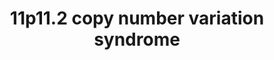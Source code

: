 ---
annotations:
- id: PW:0000013
  parent: disease pathway
  type: Pathway Ontology
  value: disease pathway
authors:
- Melrose2023
- Fehrhart
- Ash iyer
- Egonw
communities:
- RareDiseases
description: 11p11.2 copy number variation syndrome (homo sapiens)
last-edited: 2023-05-01
organisms:
- Homo sapiens
redirect_from:
- /index.php/Pathway:WP5348
- /instance/WP5348
- /instance/WP5348_r126436
revision: r126436
schema-jsonld:
- '@context': https://schema.org/
  '@id': https://wikipathways.github.io/pathways/WP5348.html
  '@type': Dataset
  creator:
    '@type': Organization
    name: WikiPathways
  description: 11p11.2 copy number variation syndrome (homo sapiens)
  keywords:
  - 3'-phospho-5'-adenylyl sulfate
  - ACBD5
  - ACCS
  - ACCSL
  - ACP1
  - ADAM10
  - ADGRA1
  - AFAP1
  - ALX1
  - ALX4
  - ANXA7
  - ATE1
  - ATXN1
  - Ankyrin repeat domain-containing protein 11
  - BDKRB2
  - BIRC2
  - C11orf94
  - C11orf96
  - CCL1
  - CD151
  - CD19
  - CD4
  - CD53
  - CD63
  - CD82
  - CD9
  - CDCA7L
  - CDKN1A
  - CHCHD2P9
  - CHRM5
  - CHST1
  - CNTF
  - CRB1
  - CREB3
  - CRY2
  - CUX1
  - CXCL8
  - CXCL9
  - Carbohydrate sulfotransferase 1
  - DDX39A
  - ELOC
  - EMX1
  - ERCC3
  - ESR1
  - ESR2
  - EXT1
  - EXT2
  - FABP4
  - FBF1
  - FFAR2
  - FHL2
  - FITM2
  - FOXA1
  - FOXA3
  - FOXE1
  - FREY1
  - GATA4
  - GDP-fucose transporter 1
  - GDP-ÃŽÂ²-L-fucose (in)
  - GDP-ÃŽÂ²-L-fucose (out)
  - GFT2H4
  - GIMAP5
  - GMP (in)
  - GMP (out)
  - GNB1
  - GNPDA1
  - GRM2
  - GSKIP
  - GTF2H2C
  - GTF2H3
  - H4C1
  - HBEGF
  - HLA-DMA
  - HLA-DMB
  - HLA-DPB1
  - HLA-DRA
  - HNF4A
  - HNRNPL
  - HOXA3
  - HOXB13
  - HOXB6
  - HOXD3
  - HYOU1
  - IFNA6
  - IL1RL1
  - INVS
  - IQUB
  - ITGA3
  - ITGA4
  - ITGA6
  - ITGB1
  - ITGB2
  - JIP1
  - KXD1
  - Keratan
  - LARGE2
  - LGALS3BP
  - LONRF3
  - MANSC1
  - MAOA
  - MAPK8IP1
  - MARCH4
  - MHC-I
  - MS4A1
  - NEK9
  - NIPAL1
  - NOP9
  - NUP88
  - Neurexin-1
  - OBSL1
  - OLFM4
  - PARVG
  - PEX16
  - PFDN1
  - PHD finger protein 21A
  - PHF21A
  - PMP34
  - PRDM11
  - PRMT2
  - Peroxisomal membrane protein PEX16
  - Pex3
  - RAB11A
  - RBCK1
  - RBFA
  - RBPJ
  - RIGI
  - RNF31
  - RNF4
  - RPS27
  - RPS29
  - Ras related protein Rab-10
  - Ras related protein Rab-27A
  - Ras-related protein Rab-27B
  - SLC22A2
  - SLC35C1
  - SMIM3
  - SMN1
  - SNCG
  - SOX2
  - STK16
  - SYT13
  - Synaptotagmin-like protein 3
  - TCTN2
  - TCTN3
  - TIMP1
  - TK1
  - TMCO5A
  - TMEM117
  - TMEM120A
  - TMEM218
  - TNIP1
  - TNIP2
  - TP53
  - TP53I11
  - TSPAN18
  - TSPAN8
  - TTC19
  - UQCRB
  - USP30
  - VANGL1
  - VIRMA
  - Xylosyl- and glucuronyltransferase LARGE2
  - YIPF3
  - ZNF331
  - adenosine 3',5'-bisphosphate
  - keratan 6'-sulfate
  license: CC0
  name: '11p11.2 copy number variation syndrome '
seo: CreativeWork
title: '11p11.2 copy number variation syndrome '
wpid: WP5348
---